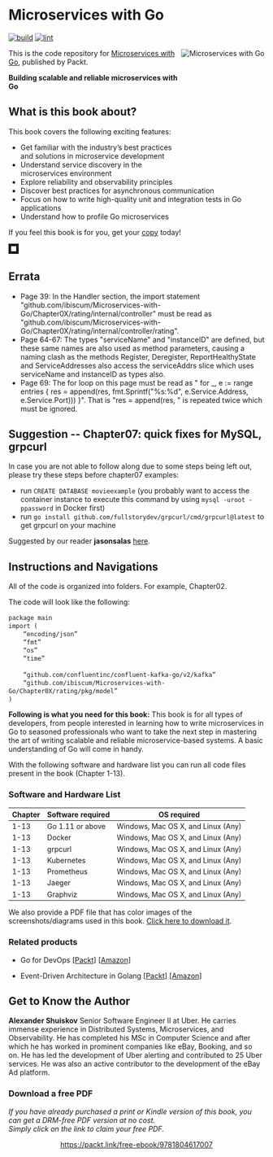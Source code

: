 # Microservices with Go

[![build](https://github.com/ibiscum/Microservices-with-Go/actions/workflows/build.yml/badge.svg)](https://github.com/ibiscum/Microservices-with-Go/actions/workflows/build.yml)
[![lint](https://github.com/ibiscum/Microservices-with-Go/actions/workflows/lint.yml/badge.svg)](https://github.com/ibiscum/Microservices-with-Go/actions/workflows/lint.yml)

<a href="https://www.packtpub.com/product/microservices-with-go/9781804617007"><img src="https://m.media-amazon.com/images/I/412x+RC-FJL._SX403_BO1,204,203,200_.jpg" alt="Microservices with Go" height="256px" align="right"></a>

This is the code repository for [Microservices with Go](https://www.packtpub.com/product/microservices-with-go/9781804617007), published by Packt.

**Building scalable and reliable microservices with Go**

## What is this book about?

This book covers the following exciting features:
* Get familiar with the industry’s best practices and solutions in microservice development
* Understand service discovery in the microservices environment
* Explore reliability and observability principles
* Discover best practices for asynchronous communication
* Focus on how to write high-quality unit and integration tests in Go applications
* Understand how to profile Go microservices

If you feel this book is for you, get your [copy](https://www.amazon.com/dp/1804617008) today!

<a href="https://www.packtpub.com/?utm_source=github&utm_medium=banner&utm_campaign=GitHubBanner"><img src="https://raw.githubusercontent.com/PacktPublishing/GitHub/master/GitHub.png"
alt="https://www.packtpub.com/" border="5" /></a>

## Errata

* Page 39: In the Handler section, the import statement "github.com/ibiscum/Microservices-with-Go/Chapter0X/rating/internal/controller" must be read as "github.com/ibiscum/Microservices-with-Go/Chapter0X/rating/internal/controller/rating".
* Page 64-67: The types "serviceName" and "instanceID" are defined, but these same names are also used as method parameters, causing a naming clash as the methods Register, Deregister, ReportHealthyState and ServiceAddresses also access the serviceAddrs slice which uses serviceName and instanceID as types also.
* Page 69: The for loop on this page must be read as " for _, e := range entries {        res = append(res, fmt.Sprintf("%s:%d", e.Service.Address, e.Service.Port)))    }". That is "res = append(res, " is repeated twice which must be ignored.


## Suggestion -- Chapter07: quick fixes for MySQL, grpcurl

In case you are not able to follow along due to some steps being left out, please try these steps before chapter07 examples:
* run ```CREATE DATABASE movieexample``` (you probably want to access the container instance to execute this command by using ```mysql -uroot -ppassword``` in Docker first)
* run ```go install github.com/fullstorydev/grpcurl/cmd/grpcurl@latest``` to get grpcurl on your machine

Suggested by our reader <b>jasonsalas</b> [here](https://github.com/PacktPublishing/Microservices-with-Go/issues/9).

## Instructions and Navigations
All of the code is organized into folders. For example, Chapter02.

The code will look like the following:
```
package main
import (
    “encoding/json”
    “fmt”
    “os”
    “time”

    “github.com/confluentinc/confluent-kafka-go/v2/kafka”
    “github.com/ibiscum/Microservices-with-Go/Chapter0X/rating/pkg/model”
)
```

**Following is what you need for this book:**
This book is for all types of developers, from people interested in learning how to write microservices in Go to seasoned professionals who want to take the next step in mastering the art of writing scalable and reliable microservice-based systems. A basic understanding of Go will come in handy.

With the following software and hardware list you can run all code files present in the book (Chapter 1-13).
### Software and Hardware List
| Chapter | Software required | OS required |
| -------- | ------------------------------------ | ----------------------------------- |
| 1-13 | Go 1.11 or above | Windows, Mac OS X, and Linux (Any) |
| 1-13 | Docker | Windows, Mac OS X, and Linux (Any) |
| 1-13 | grpcurl | Windows, Mac OS X, and Linux (Any) |
| 1-13 | Kubernetes | Windows, Mac OS X, and Linux (Any) |
| 1-13 | Prometheus | Windows, Mac OS X, and Linux (Any) |
| 1-13 | Jaeger | Windows, Mac OS X, and Linux (Any) |
| 1-13 | Graphviz | Windows, Mac OS X, and Linux (Any) |

We also provide a PDF file that has color images of the screenshots/diagrams used in this book. [Click here to download it](https://packt.link/1fb2C).

### Related products
* Go for DevOps [[Packt]](https://www.packtpub.com/product/go-for-devops/9781801818896?utm_source=github&utm_medium=repository&utm_campaign=9781801818896) [[Amazon]](https://www.amazon.com/dp/1801818894)

* Event-Driven Architecture in Golang [[Packt]](https://www.packtpub.com/product/event-driven-architecture-in-golang/9781803238012#:~:text=Event%2DDriven%20Architecture%20in%20Golang%20is%20an%20approach%20used%20to,internally%2C%20and%20externally%20using%20messages.?utm_source=github&utm_medium=repository&utm_campaign=9781803238012) [[Amazon]](https://www.amazon.com/dp/1803238011)


## Get to Know the Author
**Alexander Shuiskov**
Senior Software Engineer II at Uber. He carries immense experience in Distributed Systems, Microservices, and Observability. He has completed his MSc in Computer Science and after which he has worked in prominent companies like eBay, Booking, and so on. He has led the development of Uber alerting and contributed to 25 Uber services. He was also an active contributor to the development of the eBay Ad platform.

### Download a free PDF
<i>If you have already purchased a print or Kindle version of this book, you can get a DRM-free PDF version at no cost.<br>Simply click on the link to claim your free PDF.</i>
<p align="center"> <a href="https://packt.link/free-ebook/9781804617007">https://packt.link/free-ebook/9781804617007 </a> </p>
